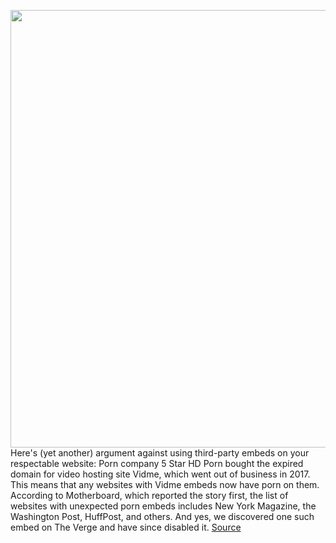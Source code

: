 <img src='https://cdn.vox-cdn.com/thumbor/MswCzPFoD3HhDk1WtDZsnricgVA=/0x0:2040x1360/1200x800/filters:focal(857x517:1183x843)/cdn.vox-cdn.com/uploads/chorus_image/image/69619820/acastro_190228_1777_vpn_0003.0.jpg' width='700px' /><br/>
Here's (yet another) argument against using third-party embeds on your respectable website: Porn company 5 Star HD Porn bought the expired domain for video hosting site Vidme, which went out of business in 2017. This means that any websites with Vidme embeds now have porn on them. According to Motherboard, which reported the story first, the list of websites with unexpected porn embeds includes New York Magazine, the Washington Post, HuffPost, and others. And yes, we discovered one such embed on The Verge and have since disabled it.
<a href='https://www.theverge.com/2021/7/22/22589403/porn-site-bought-expired-video-hosting-site-old-embeds'> Source <a/>